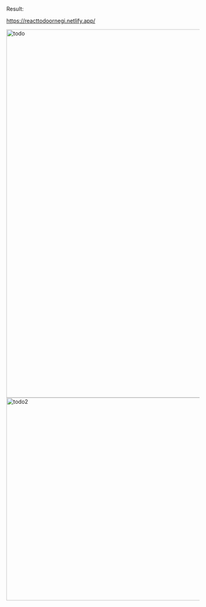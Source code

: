 Result:

https://reacttodoornegi.netlify.app/

<img width="960" alt="todo" src="https://user-images.githubusercontent.com/96357374/215764350-94271d5c-0caf-441d-a465-e8d193b5bce6.png">


<img width="529" alt="todo2" src="https://user-images.githubusercontent.com/96357374/215764370-bd3414b9-0883-46a1-96ac-c9b66450e577.png">

